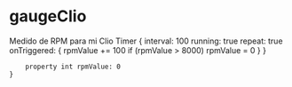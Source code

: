 # gaugeClio
Medido de RPM para mi Clio
        Timer {
            interval: 100
            running: true
            repeat: true
            onTriggered: {
                rpmValue += 100
                if (rpmValue > 8000) rpmValue = 0
            }
        }

        property int rpmValue: 0
    }